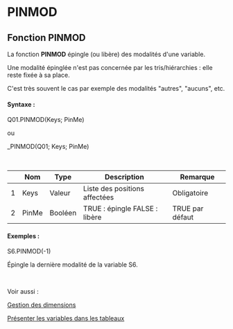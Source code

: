 # PINMOD

## Fonction PINMOD

La fonction **PINMOD** épingle (ou libère) des modalités d'une variable.

Une modalité épinglée n'est pas concernée par les tris/hiérarchies : elle reste fixée à sa place.

C'est très souvent le cas par exemple des modalités "autres", "aucuns", etc.

#### Syntaxe :&nbsp;

Q01.PINMOD(Keys; PinMe)

ou

\_PINMOD(Q01; Keys; PinMe)

&nbsp;

| &nbsp; | **Nom** |**Type**|**Description**|**Remarque** |
| --- | --- | --- | --- | --- |
| &#49; | Keys | Valeur | Liste des positions affectées | Obligatoire |
| &#50; | PinMe | Booléen | TRUE : épingle FALSE : libère | TRUE par défaut |


#### Exemples :

S6.PINMOD(-1)

Épingle la dernière modalité de la variable S6.

&nbsp;

Voir aussi :&nbsp;

[Gestion des dimensions](<Gererlesdimensionsdesvariables1.md>)

[Présenter les variables dans les tableaux](<Presenterlesvariablesdanslestab1.md>)